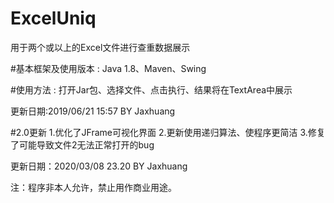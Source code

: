 # ExcelUniq
用于两个或以上的Excel文件进行查重数据展示

#基本框架及使用版本 :
Java 1.8、Maven、Swing

#使用方法 :
打开Jar包、选择文件、点击执行、结果将在TextArea中展示

更新日期:2019/06/21 15:57    BY Jaxhuang


#2.0更新
1.优化了JFrame可视化界面
2.更新使用递归算法、使程序更简洁
3.修复了可能导致文件2无法正常打开的bug

更新日期：2020/03/08 23.20 BY Jaxhuang

注：程序非本人允许，禁止用作商业用途。
